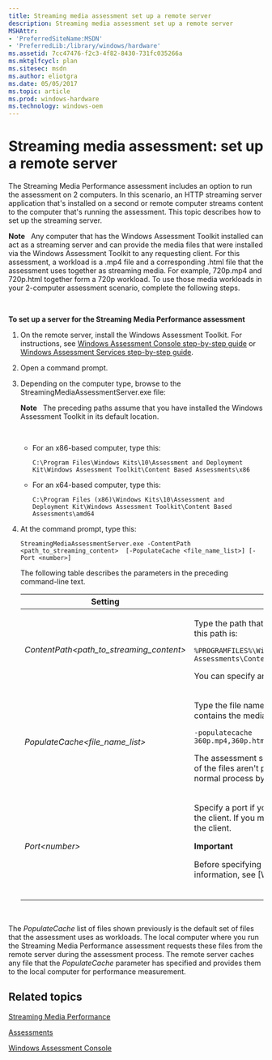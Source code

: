 ```yaml
---
title: Streaming media assessment set up a remote server
description: Streaming media assessment set up a remote server
MSHAttr:
- 'PreferredSiteName:MSDN'
- 'PreferredLib:/library/windows/hardware'
ms.assetid: 7cc47476-f2c3-4f82-8430-731fc035266a
ms.mktglfcycl: plan
ms.sitesec: msdn
ms.author: eliotgra
ms.date: 05/05/2017
ms.topic: article
ms.prod: windows-hardware
ms.technology: windows-oem
---
```


# Streaming media assessment: set up a remote server


The Streaming Media Performance assessment includes an option to run the assessment on 2 computers. In this scenario, an HTTP streaming server application that's installed on a second or remote computer streams content to the computer that's running the assessment. This topic describes how to set up the streaming server.

**Note**  
Any computer that has the Windows Assessment Toolkit installed can act as a streaming server and can provide the media files that were installed via the Windows Assessment Toolkit to any requesting client. For this assessment, a workload is a .mp4 file and a corresponding .html file that the assessment uses together as streaming media. For example, 720p.mp4 and 720p.html together form a 720p workload. To use those media workloads in your 2-computer assessment scenario, complete the following steps.

 

**To set up a server for the Streaming Media Performance assessment**

1.  On the remote server, install the Windows Assessment Toolkit. For instructions, see [Windows Assessment Console step-by-step guide](windows-assessment-console-step-by-step-guide.md) or [Windows Assessment Services step-by-step guide](windows-assessment-services-step-by-step-guide-was.md).

2.  Open a command prompt.

3.  Depending on the computer type, browse to the StreamingMediaAssessmentServer.exe file:

    **Note**  
    The preceding paths assume that you have installed the Windows Assessment Toolkit in its default location.

     

    -   For an x86-based computer, type this:

        ```
        C:\Program Files\Windows Kits\10\Assessment and Deployment Kit\Windows Assessment Toolkit\Content Based Assessments\x86
        ```

    -   For an x64-based computer, type this:

        ```
        C:\Program Files (x86)\Windows Kits\10\Assessment and Deployment Kit\Windows Assessment Toolkit\Content Based Assessments\amd64
        ```

4.  At the command prompt, type this:

    ```
    StreamingMediaAssessmentServer.exe -ContentPath <path_to_streaming_content>  [-PopulateCache <file_name_list>] [-Port <number>]
    ```

    The following table describes the parameters in the preceding command-line text.

    <table>
    <colgroup>
    <col width="50%" />
    <col width="50%" />
    </colgroup>
    <thead>
    <tr class="header">
    <th>Setting</th>
    <th>Description</th>
    </tr>
    </thead>
    <tbody>
    <tr class="odd">
    <td><p><em>ContentPath&lt;path_to_streaming_content&gt;</em></p></td>
    <td><p>Type the path that contains the media and corresponding HTML pages that the server will stream. By default, this path is:</p>
    <pre class="syntax" space="preserve"><code>%PROGRAMFILES%\Windows Kits\10\Assessment and Deployment Kit\Windows Assessment Toolkit\Content based Assessments\Content\Streaming Media Assessment</code></pre>
    <p>You can specify an absolute path for the media and corresponding HTML pages.</p></td>
    </tr>
    <tr class="even">
    <td><p><em>PopulateCache&lt;file_name_list&gt;</em></p></td>
    <td><p>Type the file names that the server will cache into memory. List all files, separated by commas. This example contains the media files that the assessment uses by default:</p>
    <pre class="syntax" space="preserve"><code>-populatecache 360p.mp4,360p.html,480p.mp4,480p.html,720p.mp4,720p.html,1080p.mp4,1080p.html,1080p60.mp4,1080p60.html</code></pre>
    <p>The assessment searches for all these file names in the path that the <code>ContentPath</code> setting has specified. If any of the files aren't present, the assessment logs a <em>missing file</em> event, but the assessment continues to run the normal process by using files that it finds in the path.</p></td>
    </tr>
    <tr class="odd">
    <td><p><em>Port&lt;number&gt;</em></p></td>
    <td><p>Specify a port if you don't want to use the default of port 80. The default port may or may not be specified on the client. If you must use a different port number, make sure that you specify it on both the remote server and the client.</p>
    <div class="alert">
    <strong>Important</strong>  
    <p>Before specifying which port to use, verify that Windows Firewall is not blocking communication. For more information, see [Windows Firewall from start to finish](http://go.microsoft.com/fwlink/?LinkId=246551).</p>
    </div>
    <div>
     
    </div></td>
    </tr>
    </tbody>
    </table>

     

The *PopulateCache* list of files shown previously is the default set of files that the assessment uses as workloads. The local computer where you run the Streaming Media Performance assessment requests these files from the remote server during the assessment process. The remote server caches any file that the *PopulateCache* parameter has specified and provides them to the local computer for performance measurement.

## Related topics


[Streaming Media Performance](streaming-media-performance.md)

[Assessments](assessments.md)

[Windows Assessment Console](windows-assessment-console.md)

 

 







